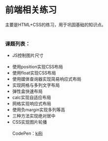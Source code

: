 前端相关练习
===
主要是HTML+CSS的练习，用于巩固基础的知识点。
<br><br>
### 课题列表：
+ JS控制图片尺寸
<br><br>
+ 使用position实现CSS布局
+ 使用float实现CSS布局
+ 使用媒体查询器实现简易响应式布局
+ 实现网格与多列文字布局
+ 弹性盒快速布局
+ calc实现自适应布局
+ 网格实现响应式布局
+ 使用负margin实现多列等高
+ 三种方法实现绝对居中
+ CSS实现图片轮播
<br><br>
CodePen：<a target="_blank" href="http://codepen.io/kiRinoi/#">kiRi</a>
